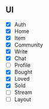 ## UI
- [x] Auth
- [x] Home
- [x] Item
- [x] Community
- [x] Write
- [x] Chat
- [ ] Profile
- [x] Bought
- [x] Loved
- [x] Sold
- [ ] Stream
- [ ] Layout